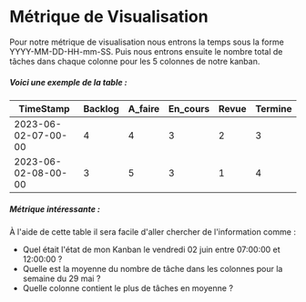 # Métrique de Visualisation

Pour notre métrique de visualisation nous entrons la temps sous la forme YYYY-MM-DD-HH-mm-SS. 
Puis nous entrons ensuite le nombre total de tâches dans chaque colonne pour les 5 colonnes de notre kanban.

##### Voici une exemple de la table :
| TimeStamp | Backlog | A_faire | En_cours | Revue | Termine |
| --- | --- | --- | --- | --- | --- | 
| 2023-06-02-07-00-00 | 4 | 4 | 3 | 2 | 3 |
| 2023-06-02-08-00-00 | 3 | 5 | 3 | 1 | 4 |

##### Métrique intéressante :

À l'aide de cette table il sera facile d'aller chercher de l'information comme :
- Quel était l'état de mon Kanban le vendredi 02 juin entre 07:00:00 et 12:00:00 ?
- Quelle est la moyenne du nombre de tâche dans les colonnes pour la semaine du 29 mai ?
- Quelle colonne contient le plus de tâches en moyenne ?
